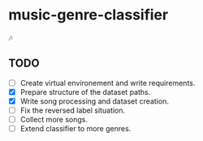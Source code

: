 # music-genre-classifier
:notes:

## TODO
- [ ] Create virtual environement and write requirements.
- [x] Prepare structure of the dataset paths.
- [x] Write song processing and dataset creation.
- [ ] Fix the reversed label situation.
- [ ] Collect more songs.
- [ ] Extend classifier to more genres.
